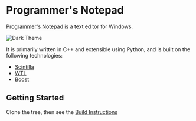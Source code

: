 # Programmer's Notepad

[Programmer's Notepad](http://www.pnotepad.org/) is a text editor for Windows.


![Dark Theme](http://www.pnotepad.org/wp-content/uploads/2008/03/darktheme.png)

It is primarily written in C++ and extensible using Python, and is built on the following technologies:
  - [Scintilla](https://www.scintilla.org/)
  - [WTL](http://sourceforge.net/projects/wtl/)
  - [Boost](http://www.boost.org/)

## Getting Started

Clone the tree, then see the [Build Instructions](http://pnotepad.org/docs/dev/how_to_compile_pn/)
